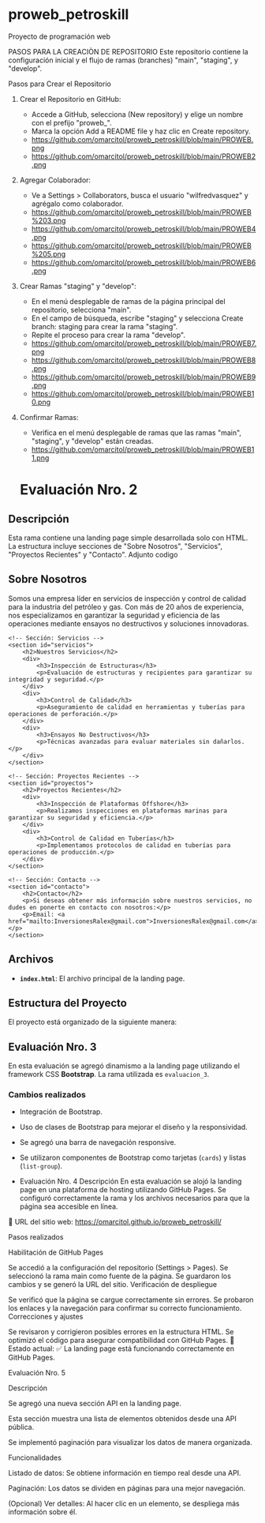 # proweb_petroskill

Proyecto de programación web

PASOS PARA LA CREACIÒN DE REPOSITORIO
Este repositorio contiene la configuración inicial y el flujo de ramas (branches) "main", "staging", y "develop".

Pasos para Crear el Repositorio

1. Crear el Repositorio en GitHub:
   - Accede a GitHub, selecciona (New repository) y elige un nombre con el prefijo "proweb\_".
   - Marca la opción Add a README file y haz clic en Create repository.
   - https://github.com/omarcitol/proweb_petroskill/blob/main/PROWEB.png
   - https://github.com/omarcitol/proweb_petroskill/blob/main/PROWEB2.png
2. Agregar Colaborador:

   - Ve a Settings > Collaborators, busca el usuario "wilfredvasquez" y agrégalo como colaborador.
   - https://github.com/omarcitol/proweb_petroskill/blob/main/PROWEB%203.png
   - https://github.com/omarcitol/proweb_petroskill/blob/main/PROWEB4.png
   - https://github.com/omarcitol/proweb_petroskill/blob/main/PROWEB%205.png
   - https://github.com/omarcitol/proweb_petroskill/blob/main/PROWEB6.png

3. Crear Ramas "staging" y "develop":

   - En el menú desplegable de ramas de la página principal del repositorio, selecciona "main".
   - En el campo de búsqueda, escribe "staging" y selecciona Create branch: staging para crear la rama "staging".
   - Repite el proceso para crear la rama "develop".
   - https://github.com/omarcitol/proweb_petroskill/blob/main/PROWEB7.png
   - https://github.com/omarcitol/proweb_petroskill/blob/main/PROWEB8.png
   - https://github.com/omarcitol/proweb_petroskill/blob/main/PROWEB9.png
   - https://github.com/omarcitol/proweb_petroskill/blob/main/PROWEB10.png

4. Confirmar Ramas:

   - Verifica en el menú desplegable de ramas que las ramas "main", "staging", y "develop" están creadas.
   - https://github.com/omarcitol/proweb_petroskill/blob/main/PROWEB11.png

   # Evaluación Nro. 2

## Descripción

Esta rama contiene una landing page simple desarrollada solo con HTML. La estructura incluye secciones de "Sobre Nosotros", "Servicios", "Proyectos Recientes" y "Contacto".
Adjunto codigo

 <!DOCTYPE html>
<html lang="es">
<head>
    <meta charset="UTF-8">
    <meta name="viewport" content="width=device-width, initial-scale=1.0">
    <title>Landing Page Simple</title>
</head>
<body>
    <!-- Sección: Sobre Nosotros -->
    <section id="sobre-nosotros">
        <h2>Sobre Nosotros</h2>
        <p>
            Somos una empresa líder en servicios de inspección y control de calidad para la industria del petróleo y gas. 
            Con más de 20 años de experiencia, nos especializamos en garantizar la seguridad y eficiencia de las operaciones 
            mediante ensayos no destructivos y soluciones innovadoras.
        </p>
    </section>

    <!-- Sección: Servicios -->
    <section id="servicios">
        <h2>Nuestros Servicios</h2>
        <div>
            <h3>Inspección de Estructuras</h3>
            <p>Evaluación de estructuras y recipientes para garantizar su integridad y seguridad.</p>
        </div>
        <div>
            <h3>Control de Calidad</h3>
            <p>Aseguramiento de calidad en herramientas y tuberías para operaciones de perforación.</p>
        </div>
        <div>
            <h3>Ensayos No Destructivos</h3>
            <p>Técnicas avanzadas para evaluar materiales sin dañarlos.</p>
        </div>
    </section>

    <!-- Sección: Proyectos Recientes -->
    <section id="proyectos">
        <h2>Proyectos Recientes</h2>
        <div>
            <h3>Inspección de Plataformas Offshore</h3>
            <p>Realizamos inspecciones en plataformas marinas para garantizar su seguridad y eficiencia.</p>
        </div>
        <div>
            <h3>Control de Calidad en Tuberías</h3>
            <p>Implementamos protocolos de calidad en tuberías para operaciones de producción.</p>
        </div>
    </section>

    <!-- Sección: Contacto -->
    <section id="contacto">
        <h2>Contacto</h2>
        <p>Si deseas obtener más información sobre nuestros servicios, no dudes en ponerte en contacto con nosotros:</p>
        <p>Email: <a href="mailto:InversionesRalex@gmail.com">InversionesRalex@gmail.com</a></p>
    </section>

</body>
</html>

## Archivos

- **`index.html`**: El archivo principal de la landing page.

## Estructura del Proyecto

El proyecto está organizado de la siguiente manera:

## Evaluación Nro. 3

En esta evaluación se agregó dinamismo a la landing page utilizando el framework CSS **Bootstrap**. La rama utilizada es `evaluacion_3`.

### Cambios realizados

- Integración de Bootstrap.
- Uso de clases de Bootstrap para mejorar el diseño y la responsividad.
- Se agregó una barra de navegación responsive.
- Se utilizaron componentes de Bootstrap como tarjetas (`cards`) y listas (`list-group`).

- Evaluación Nro. 4
  Descripción
  En esta evaluación se alojó la landing page en una plataforma de hosting utilizando GitHub Pages. Se configuró correctamente la rama y los archivos necesarios para que la página sea accesible en línea.

📌 URL del sitio web: https://omarcitol.github.io/proweb_petroskill/

Pasos realizados

Habilitación de GitHub Pages

Se accedió a la configuración del repositorio (Settings > Pages).
Se seleccionó la rama main como fuente de la página.
Se guardaron los cambios y se generó la URL del sitio.
Verificación de despliegue

Se verificó que la página se cargue correctamente sin errores.
Se probaron los enlaces y la navegación para confirmar su correcto funcionamiento.
Correcciones y ajustes

Se revisaron y corrigieron posibles errores en la estructura HTML.
Se optimizó el código para asegurar compatibilidad con GitHub Pages.
📌 Estado actual: ✅ La landing page está funcionando correctamente en GitHub Pages.

Evaluación Nro. 5

Descripción

Se agregó una nueva sección API en la landing page.

Esta sección muestra una lista de elementos obtenidos desde una API pública.

Se implementó paginación para visualizar los datos de manera organizada.

Funcionalidades

Listado de datos: Se obtiene información en tiempo real desde una API.

Paginación: Los datos se dividen en páginas para una mejor navegación.

(Opcional) Ver detalles: Al hacer clic en un elemento, se despliega más información sobre él.
